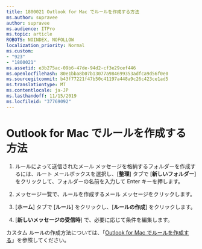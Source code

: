 ```yaml
---
title: 1800021 Outlook for Mac でルールを作成する方法
ms.author: supravee
author: supravee
ms.audience: ITPro
ms.topic: article
ROBOTS: NOINDEX, NOFOLLOW
localization_priority: Normal
ms.custom:
- "923"
- "1800021"
ms.assetid: e3b275ac-09b6-47de-94d2-cf3e29cef446
ms.openlocfilehash: 80e1bba8b07b13077a984699353adfca9d56f0e0
ms.sourcegitcommit: b43f77221f47b50c41197a448a9c26c423ce1ad5
ms.translationtype: MT
ms.contentlocale: ja-JP
ms.lasthandoff: 11/15/2019
ms.locfileid: "37769092"
---
```

# <a name="how-to-create-a-rule-in-outlook-for-mac"></a>Outlook for Mac でルールを作成する方法

1. ルールによって送信されたメール メッセージを格納するフォルダーを作成するには、ルート メールボックスを選択し、[**整理**] タブで [**新しいフォルダー**] をクリックして、フォルダーの名前を入力して Enter キーを押します。

2. メッセージ一覧で、ルールを作成するメール メッセージをクリックします。

3. [**ホーム**] タブで [**ルール**] をクリックし、[**ルールの作成**] をクリックします。

4. [**新しいメッセージの受信時**] で、必要に応じて条件を編集します。 

カスタム ルールの作成方法については、「[Outlook for Mac でルールを作成する](https://aka.ms/AA1uy0v)」を参照してください。
  